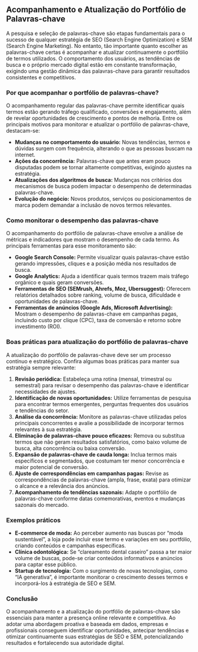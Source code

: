 
## Acompanhamento e Atualização do Portfólio de Palavras-chave

A pesquisa e seleção de palavras-chave são etapas fundamentais para o sucesso de qualquer estratégia de SEO (Search Engine Optimization) e SEM (Search Engine Marketing). No entanto, tão importante quanto escolher as palavras-chave certas é acompanhar e atualizar continuamente o portfólio de termos utilizados. O comportamento dos usuários, as tendências de busca e o próprio mercado digital estão em constante transformação, exigindo uma gestão dinâmica das palavras-chave para garantir resultados consistentes e competitivos.

### Por que acompanhar o portfólio de palavras-chave?

O acompanhamento regular das palavras-chave permite identificar quais termos estão gerando tráfego qualificado, conversões e engajamento, além de revelar oportunidades de crescimento e pontos de melhoria. Entre os principais motivos para monitorar e atualizar o portfólio de palavras-chave, destacam-se:

- **Mudanças no comportamento do usuário:** Novas tendências, termos e dúvidas surgem com frequência, alterando o que as pessoas buscam na internet.
- **Ações da concorrência:** Palavras-chave que antes eram pouco disputadas podem se tornar altamente competitivas, exigindo ajustes na estratégia.
- **Atualizações dos algoritmos de busca:** Mudanças nos critérios dos mecanismos de busca podem impactar o desempenho de determinadas palavras-chave.
- **Evolução do negócio:** Novos produtos, serviços ou posicionamentos de marca podem demandar a inclusão de novos termos relevantes.

### Como monitorar o desempenho das palavras-chave

O acompanhamento do portfólio de palavras-chave envolve a análise de métricas e indicadores que mostram o desempenho de cada termo. As principais ferramentas para esse monitoramento são:

- **Google Search Console:** Permite visualizar quais palavras-chave estão gerando impressões, cliques e a posição média nos resultados de busca.
- **Google Analytics:** Ajuda a identificar quais termos trazem mais tráfego orgânico e quais geram conversões.
- **Ferramentas de SEO (SEMrush, Ahrefs, Moz, Ubersuggest):** Oferecem relatórios detalhados sobre ranking, volume de busca, dificuldade e oportunidades de palavras-chave.
- **Ferramentas de anúncios (Google Ads, Microsoft Advertising):** Mostram o desempenho de palavras-chave em campanhas pagas, incluindo custo por clique (CPC), taxa de conversão e retorno sobre investimento (ROI).

### Boas práticas para atualização do portfólio de palavras-chave

A atualização do portfólio de palavras-chave deve ser um processo contínuo e estratégico. Confira algumas boas práticas para manter sua estratégia sempre relevante:

1. **Revisão periódica:** Estabeleça uma rotina (mensal, trimestral ou semestral) para revisar o desempenho das palavras-chave e identificar necessidades de ajustes.
2. **Identificação de novas oportunidades:** Utilize ferramentas de pesquisa para encontrar termos emergentes, perguntas frequentes dos usuários e tendências do setor.
3. **Análise da concorrência:** Monitore as palavras-chave utilizadas pelos principais concorrentes e avalie a possibilidade de incorporar termos relevantes à sua estratégia.
4. **Eliminação de palavras-chave pouco eficazes:** Remova ou substitua termos que não geram resultados satisfatórios, como baixo volume de busca, alta concorrência ou baixa conversão.
5. **Expansão de palavras-chave de cauda longa:** Inclua termos mais específicos e segmentados, que costumam ter menor concorrência e maior potencial de conversão.
6. **Ajuste de correspondências em campanhas pagas:** Revise as correspondências de palavras-chave (ampla, frase, exata) para otimizar o alcance e a relevância dos anúncios.
7. **Acompanhamento de tendências sazonais:** Adapte o portfólio de palavras-chave conforme datas comemorativas, eventos e mudanças sazonais do mercado.

### Exemplos práticos

- **E-commerce de moda:** Ao perceber aumento nas buscas por “moda sustentável”, a loja pode incluir esse termo e variações em seu portfólio, criando conteúdos e campanhas específicas.
- **Clínica odontológica:** Se “clareamento dental caseiro” passa a ter maior volume de buscas, pode-se criar conteúdos informativos e anúncios para captar esse público.
- **Startup de tecnologia:** Com o surgimento de novas tecnologias, como “IA generativa”, é importante monitorar o crescimento desses termos e incorporá-los à estratégia de SEO e SEM.

### Conclusão

O acompanhamento e a atualização do portfólio de palavras-chave são essenciais para manter a presença online relevante e competitiva. Ao adotar uma abordagem proativa e baseada em dados, empresas e profissionais conseguem identificar oportunidades, antecipar tendências e otimizar continuamente suas estratégias de SEO e SEM, potencializando resultados e fortalecendo sua autoridade digital.
```
